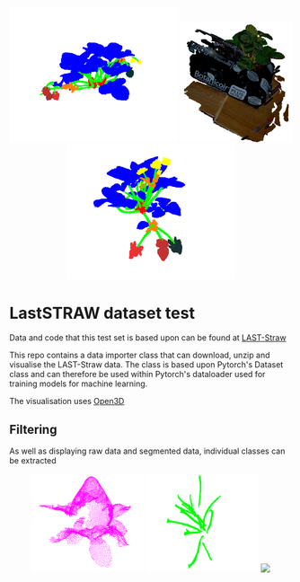<center>
    <p align="center">
        <img src="Resources/segmented-1.png" width="300" \>
        <img src="Resources/Screenshot from 2024-05-30 12-20-29.png" width="200" \>
        <img src="Resources/segmented-2.png" width="300" \>
    </p>

</center>

# LastSTRAW dataset test

Data and code that this test set is based upon can be found at [LAST-Straw](https://lcas.github.io/LAST-Straw/)

This repo contains a data importer class that can download, unzip and visualise the LAST-Straw data. The class is based upon Pytorch's Dataset class and can therefore be used within Pytorch's dataloader used for training models for machine learning.

The visualisation uses [Open3D](https://www.open3d.org/) 

## Filtering

As well as displaying raw data and segmented data, individual classes can be extracted

<center>
    <p align="center">
        <img src="Resources/filter-1.png" width="200" \>
        <img src="Resources/filter-2.png" width="200" \>
        <img src="Resources/video-1.m4v" width="200" \>
    </p>

</center>